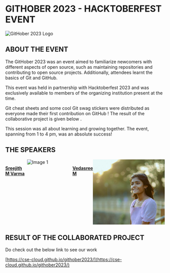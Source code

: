# GITHOBER 2023 - HACKTOBERFEST EVENT


![GitHober 2023 Logo](https://github.com/VedasreeM/Githober23/blob/main/githober_banner.png)


## ABOUT THE EVENT


The GitHober 2023 was an event aimed to familiarize newcomers with different aspects of open source, such as maintaining repositories and contributing to open source projects. Additionally, attendees learnt the basics of Git and GitHub.

This event was held in partnership with Hacktoberfest 2023 and was exclusively available to members of the organizing institution present at the time.

Git cheat sheets and some cool Git swag stickers were distributed as everyone made their first contribution on GitHub ! The result of the collaborative project is given below .

This session was all about learning and growing together. The event, spanning from 1 to 4 pm, was an absolute success! 


## THE SPEAKERS


<div style="display: flex;">

  #### [Sreejith M Varma](https://github.com/SreejithMVarma)
  <img src="https//github.com/ASHISH-28-02/Githober2023/blob/main/images/Sreejith%20m%20varma.jpg" alt="Image 1" width="45%" style="margin-right: 10px;">

  #### [Vedasree M](https://github.com/VedasreeM)
  <img src="https://github.com/ASHISH-28-02/Githober2023/blob/main/images/Vedasree%20M.jpg" alt="Image 2" width="45%">
</div>


## RESULT OF THE COLLABORATED PROJECT

Do check out the below link to see our work

[https://cse-cloud.github.io/githober2023/](https://cse-cloud.github.io/githober2023/)

